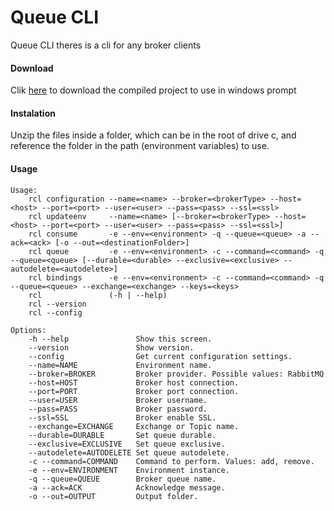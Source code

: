 # Queue CLI
Queue CLI theres is a cli for any broker clients

#### Download
Clik [here](https://github.com/alexmarcullo/QueueCLI/releases/download/1.0.0/QueueCLI.rar) to download the compiled project to use in windows prompt

#### Instalation
Unzip the files inside a folder, which can be in the root of drive c, and reference the folder in the path (environment variables) to use.

#### Usage
```
Usage:
    rcl configuration --name=<name> --broker=<brokerType> --host=<host> --port=<port> --user=<user> --pass=<pass> --ssl=<ssl>
    rcl updateenv     --name=<name> [--broker=<brokerType> --host=<host> --port=<port> --user=<user> --pass=<pass> --ssl=<ssl>]
    rcl consume       -e --env=<environment> -q --queue=<queue> -a --ack=<ack> [-o --out=<destinationFolder>]
    rcl queue         -e --env=<environment> -c --command=<command> -q --queue=<queue> [--durable=<durable> --exclusive=<exclusive> --autodelete=<autodelete>]
    rcl bindings      -e --env=<environment> -c --command=<command> -q --queue=<queue> --exchange=<exchange> --keys=<keys> 
    rcl               (-h | --help)
    rcl --version
    rcl --config

Options:
    -h --help               Show this screen.
    --version               Show version.
    --config                Get current configuration settings.
    --name=NAME             Environment name.
    --broker=BROKER         Broker provider. Possible values: RabbitMQ
    --host=HOST             Broker host connection.
    --port=PORT             Broker port connection.
    --user=USER             Broker username.
    --pass=PASS             Broker password.
    --ssl=SSL               Broker enable SSL.
    --exchange=EXCHANGE     Exchange or Topic name.
    --durable=DURABLE       Set queue durable.
    --exclusive=EXCLUSIVE   Set queue exclusive.
    --autodelete=AUTODELETE Set queue autodelete.
    -c --command=COMMAND    Command to perform. Values: add, remove.
    -e --env=ENVIRONMENT    Environment instance.
    -q --queue=QUEUE        Broker queue name.
    -a --ack=ACK            Acknowledge message.
    -o --out=OUTPUT         Output folder.
```
